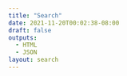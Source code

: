 ```yaml
---
title: "Search"
date: 2021-11-20T00:02:38-08:00
draft: false
outputs:
  - HTML
  - JSON
layout: search
---
```


